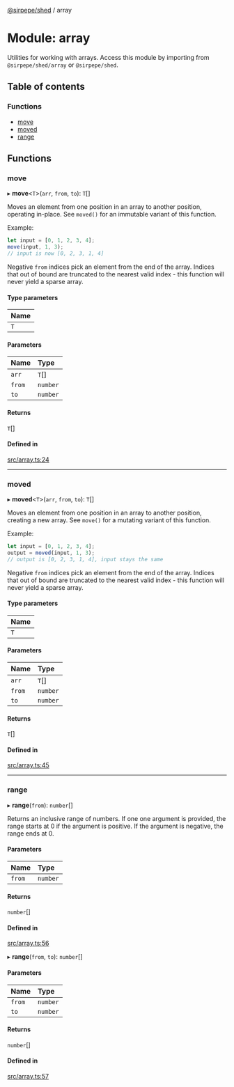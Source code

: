 [@sirpepe/shed](../README.md) / array

# Module: array

Utilities for working with arrays. Access this module by importing from
`@sirpepe/shed/array` or `@sirpepe/shed`.

## Table of contents

### Functions

- [move](array.md#move)
- [moved](array.md#moved)
- [range](array.md#range)

## Functions

### move

▸ **move**<`T`\>(`arr`, `from`, `to`): `T`[]

Moves an element from one position in an array to another position, operating
in-place. See `moved()` for an immutable variant of this function.

Example:

```javascript
let input = [0, 1, 2, 3, 4];
move(input, 1, 3);
// input is now [0, 2, 3, 1, 4]
```

Negative `from` indices pick an element from the end of the array. Indices
that out of bound are truncated to the nearest valid index - this function
will never yield a sparse array.

#### Type parameters

| Name |
| :------ |
| `T` |

#### Parameters

| Name | Type |
| :------ | :------ |
| `arr` | `T`[] |
| `from` | `number` |
| `to` | `number` |

#### Returns

`T`[]

#### Defined in

[src/array.ts:24](https://github.com/SirPepe/shed/blob/32088f4/src/array.ts#L24)

___

### moved

▸ **moved**<`T`\>(`arr`, `from`, `to`): `T`[]

Moves an element from one position in an array to another position, creating
a new array. See `move()` for a mutating variant of this function.

Example:

```javascript
let input = [0, 1, 2, 3, 4];
output = moved(input, 1, 3);
// output is [0, 2, 3, 1, 4], input stays the same
```

Negative `from` indices pick an element from the end of the array. Indices
that out of bound are truncated to the nearest valid index - this function
will never yield a sparse array.

#### Type parameters

| Name |
| :------ |
| `T` |

#### Parameters

| Name | Type |
| :------ | :------ |
| `arr` | `T`[] |
| `from` | `number` |
| `to` | `number` |

#### Returns

`T`[]

#### Defined in

[src/array.ts:45](https://github.com/SirPepe/shed/blob/32088f4/src/array.ts#L45)

___

### range

▸ **range**(`from`): `number`[]

Returns an inclusive range of numbers. If one one argument is provided, the
range starts at 0 if the argument is positive. If the argument is negative,
the range ends at 0.

#### Parameters

| Name | Type |
| :------ | :------ |
| `from` | `number` |

#### Returns

`number`[]

#### Defined in

[src/array.ts:56](https://github.com/SirPepe/shed/blob/32088f4/src/array.ts#L56)

▸ **range**(`from`, `to`): `number`[]

#### Parameters

| Name | Type |
| :------ | :------ |
| `from` | `number` |
| `to` | `number` |

#### Returns

`number`[]

#### Defined in

[src/array.ts:57](https://github.com/SirPepe/shed/blob/32088f4/src/array.ts#L57)
